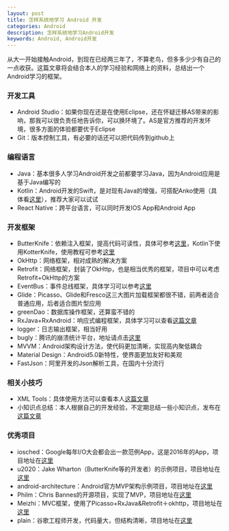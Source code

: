 ```yaml
---
layout: post
title: 怎样系统地学习 Android 开发
categories: Android
description: 怎样系统地学习Android开发
keywords: Android, Android开发
---
```


从大一开始接触Android，到现在已经两三年了，不算老鸟，但多多少少有自己的一点收获。这篇文章将会结合本人的学习经验和网络上的资料，总结出一个Android学习的框架。

### 开发工具

- Android Studio：如果你现在还是在使用Eclipse，还在怀疑迁移AS带来的影响，那我可以很负责任地告诉你，可以换环境了。AS是官方推荐的开发环境，很多方面的体验都要优于Eclipse
- Git：版本控制工具，有必要的话还可以把代码传到github上

### 编程语言

- Java：基本很多人学习Android开发之前都要学习Java，因为Android应用是基于Java编写的
- Kotlin：Android开发的Swift，是对现有Java的增强，可搭配Anko使用（具体看[这里](https://realm.io/cn/news/getting-started-with-kotlin-and-anko/)），推荐大家可以试试
- React Native：跨平台语言，可以同时开发IOS App和Android App

### 开发框架

- ButterKnife：依赖注入框架，提高代码可读性，具体可参考[这里](https://lpq29743.github.io/redant/2016/09/26/ButterKnife/)，Kotlin下使用KotterKnife，使用教程可参考[这里](http://blog.csdn.net/jasoncol_521/article/details/49663097)
- OkHttp：网络框架，相对成熟的解决方案
- Retrofit：网络框架，封装了OkHttp，也是相当优秀的框架，项目中可以考虑Retrofit+OkHttp的方案
- EventBus：事件总线框架，具体学习可以参考[这里](https://lpq29743.github.io/redant/2016/09/26/EventBus/)
- Glide：Picasso、Glide和Fresco这三大图片加载框架都很不错，前两者适合普通应用，后者适合图片型应用
- greenDao：数据库操作框架，还算蛮不错的
- RxJava+RxAndroid：响应式编程框架，具体学习可以查看[这篇文章](https://lpq29743.github.io/redant/2016/09/29/RxJava/)
- logger：日志输出框架，相当好用
- bugly：腾讯的崩溃统计平台，地址请点击[这里](https://bugly.qq.com/v2/)
- MVVM：Android架构设计方法，使代码更加清晰，实现高内聚低耦合
- Material Design：Android5.0新特性，使界面更加友好和美观
- FastJson：阿里开发的Json解析工具，在国内十分流行

### 相关小技巧

- XML Tools：具体使用方法可以查看本人[这篇文章](https://lpq29743.github.io/redant/2016/10/04/AndroidXmlTools/)
- 小知识点总结：本人根据自己的开发经验，不定期总结一些小知识点，发布在[这篇文章](https://lpq29743.github.io/redant/2017/01/23/AndroidDetail/)

### 优秀项目

- iosched：Google每年I/O大会都会出一款范例App，这是2016年的App，项目地址在[这里](https://github.com/google/iosched)
- u2020：Jake Wharton（ButterKnife等的开发者）的示例项目，项目地址在[这里](https://github.com/JakeWharton/u2020)
- android-architecture：Android官方MVP架构示例项目，项目地址在[这里](https://github.com/googlesamples/android-architecture)
- Philm：Chris Bannes的开源项目，实现了MVP，项目地址在[这里](https://github.com/chrisbanes/philm)
- Meizhi：MVC框架，使用了Picasso+RxJava&Retrofit＋okhttp，项目地址在[这里](https://github.com/drakeet/Meizhi)
- plain：谷歌工程师开发，代码量大，但结构清晰，项目地址在[这里](https://github.com/nickbutcher/plaid)